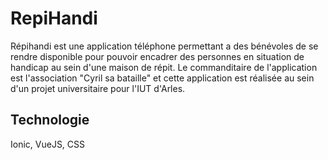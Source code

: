 # RepiHandi
Répihandi est une application téléphone permettant a des bénévoles de se rendre disponible pour pouvoir encadrer des personnes en situation de handicap au sein d'une maison de répit.
Le commanditaire de l'application est l'association "Cyril sa bataille" et cette application est réalisée au sein d'un projet universitaire pour l'IUT d'Arles.
## Technologie
Ionic, VueJS, CSS